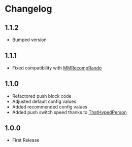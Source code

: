 # Changelog
## 1.1.2
- Bumped version

## 1.1.1
- Fixed compatibility with [MMRecompRando](https://thunderstore.io/c/zelda-64-recompiled/p/RecompRando/MMRecompRando/)

## 1.1.0
- Refactored push block code
- Adjusted default config values
- Added recommended config values
- Added push switch speed thanks to [ThatHypedPerson](https://thunderstore.io/c/zelda-64-recompiled/p/Hyped/)

## 1.0.0
- First Release